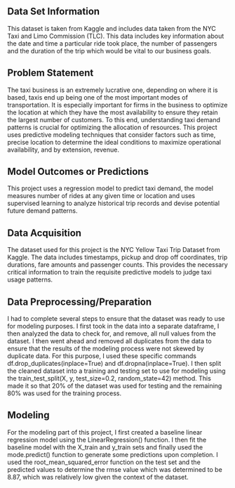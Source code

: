 ## Data Set Information

This dataset is taken from Kaggle and includes data taken from the NYC Taxi and Limo Commission (TLC). This data includes key information about the date and time a particular ride took place, the number of passengers and the duration of the trip which would be vital to our business goals.

## Problem Statement 

The taxi business is an extremely lucrative one, depending on where it is based, taxis end up being one of the most important modes of transportation. It is especially important for firms in the business to optimize the location at which they have the most availability to ensure they retain the largest number of customers. To this end, understanding taxi demand patterns is crucial for optimizing the allocation of resources. This project uses predictive modeling techniques that consider factors such as time, precise location to determine the ideal conditions to maximize operational availability, and by extension, revenue.
## Model Outcomes or Predictions
This project uses a regression model to predict taxi demand, the model measures number of rides at any given time or location and uses supervised learning to analyze historical trip records and devise potential future demand patterns.
## Data Acquisition
The dataset used for this project is the NYC Yellow Taxi Trip Dataset from Kaggle. The data includes timestamps, pickup and drop off coordinates, trip durations, fare amounts and passenger counts. This provides the necessary critical information to train the requisite predictive models to judge taxi usage patterns.
## Data Preprocessing/Preparation
I had to complete several steps to ensure that the dataset was ready to use for modeling purposes. I first took in the data into a separate dataframe, I then analyzed the data to check for, and remove, all null values from the dataset. I then went ahead and removed all duplicates from the data to ensure that the results of the modeling process were not skewed by duplicate data. For this purpose, I used these specific commands df.drop_duplicates(inplace=True) and df.dropna(inplace=True).
I then split the cleaned dataset into a training and testing set to use for modeling using the train_test_split(X, y, test_size=0.2, random_state=42) method. This made it so that 20% of the dataset was used for testing and the remaining 80% was used for the training process.
## Modeling
For the modeling part of this project, I first created a baseline linear regression model using the LinearRegression() function. I then fit the baseline model with the X_train and y_train sets and finally used the mode.predict() function to generate some predictions upon completion. I used the root_mean_squared_error function on the test set and the predicted values to determine the rmse value which was determined to be 8.87, which was relatively low given the context of the dataset. 
 